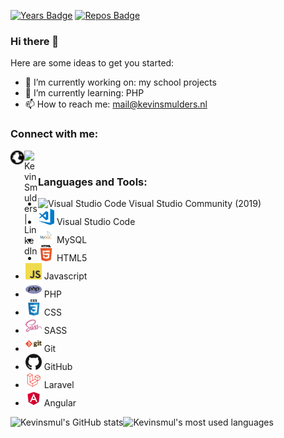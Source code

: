 [![Years Badge](https://badges.pufler.dev/years/Kevinsmul)](https://badges.pufler.dev)
[![Repos Badge](https://badges.pufler.dev/repos/Kevinsmul)](https://badges.pufler.dev)

### Hi there 👋

Here are some ideas to get you started:

- 🔭 I’m currently working on: my school projects
- 🌱 I’m currently learning: PHP
- 📫 How to reach me: mail@kevinsmulders.nl

### Connect with me:

[<img align="left" alt="KevinSmulders.nl" width="22px" src="https://raw.githubusercontent.com/iconic/open-iconic/master/svg/globe.svg" />][website]
[<img align="left" alt="Kevin Smulders | LinkedIn" width="22px" src="https://cdn.jsdelivr.net/npm/simple-icons@v3/icons/linkedin.svg" />][linkedin]

<br />

### Languages and Tools:

- <img alt="Visual Studio Code" width="26px" src="https://visualstudio.microsoft.com/wp-content/uploads/2019/06/BrandVisualStudioWin2019-3.svg" /> Visual Studio Community (2019)
- <img alt="Visual Studio Code" width="26px" src="https://raw.githubusercontent.com/github/explore/80688e429a7d4ef2fca1e82350fe8e3517d3494d/topics/visual-studio-code/visual-studio-code.png" /> Visual Studio Code
- <img alt="MySQL" width="26px" src="https://raw.githubusercontent.com/github/explore/80688e429a7d4ef2fca1e82350fe8e3517d3494d/topics/mysql/mysql.png" /> MySQL
- <img alt="HTML5" width="26px" src="https://raw.githubusercontent.com/github/explore/80688e429a7d4ef2fca1e82350fe8e3517d3494d/topics/html/html.png" /> HTML5
- <img alt="JavaScript" width="26px" src="https://raw.githubusercontent.com/github/explore/80688e429a7d4ef2fca1e82350fe8e3517d3494d/topics/javascript/javascript.png" /> Javascript
- <img alt="PHP" width="26px" src="https://raw.githubusercontent.com/github/explore/ccc16358ac4530c6a69b1b80c7223cd2744dea83/topics/php/php.png" /> PHP
- <img alt="CSS3" width="26px" src="https://raw.githubusercontent.com/github/explore/80688e429a7d4ef2fca1e82350fe8e3517d3494d/topics/css/css.png" /> CSS
- <img alt="SASS" width="26px" src="https://raw.githubusercontent.com/github/explore/80688e429a7d4ef2fca1e82350fe8e3517d3494d/topics/sass/sass.png" /> SASS
- <img alt="Git" width="26px" src="https://raw.githubusercontent.com/github/explore/80688e429a7d4ef2fca1e82350fe8e3517d3494d/topics/git/git.png" /> Git
- <img alt="GitHub" width="26px" src="https://raw.githubusercontent.com/github/explore/78df643247d429f6cc873026c0622819ad797942/topics/github/github.png" /> GitHub
- <img alt="Laravel" width="26px" src="https://raw.githubusercontent.com/github/explore/56a826d05cf762b2b50ecbe7d492a839b04f3fbf/topics/laravel/laravel.png" /> Laravel
- <img alt="Angular" width="26px" src="https://raw.githubusercontent.com/github/explore/80688e429a7d4ef2fca1e82350fe8e3517d3494d/topics/angular/angular.png" /> Angular

[website]: https://kevinsmulders.nl
[linkedin]: https://www.linkedin.com/in/kevin-smulders-029221157/

<img alt="Kevinsmul's GitHub stats" height="170" align="left" src="https://github-readme-stats.vercel.app/api?username=Kevinsmul&count_private=true&include_all_commits=true&show_icons=true" />
<img alt="Kevinsmul's most used languages" src="https://github-readme-stats.vercel.app/api/top-langs/?username=Kevinsmul&layout=compact" /> <br />

